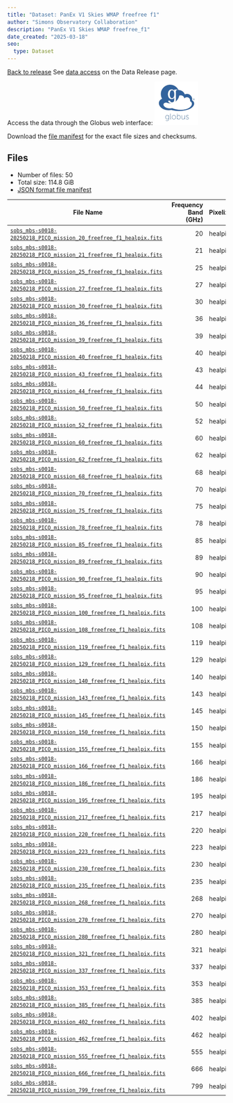 ```yaml
---
title: "Dataset: PanEx V1 Skies WMAP freefree f1"
author: "Simons Observatory Collaboration"
description: "PanEx V1 Skies WMAP freefree_f1"
date_created: "2025-03-18"
seo:
  type: Dataset
---
```


[Back to release](./panexv1-compsep.html#datasets)
See [data access](./panexv1-compsep.html#data-access) on the Data Release page.

Access the data through the Globus web interface: [![Download via Globus](images/globus-logo.png)](https://app.globus.org/file-manager?origin_id=53b2a147-ae9d-4bbf-9d18-3b46d133d4bb&origin_path=%2Fpanexp_v1_compsep%2Ffreefree_f1%2F)

Download the [file manifest](https://g-0a470a.6b7bd8.0ec8.data.globus.org/panexp_v1_compsep/freefree_f1/manifest.json) for the exact file sizes and checksums.

## Files

- Number of files: 50
- Total size: 114.8 GiB
- [JSON format file manifest](https://g-0a470a.6b7bd8.0ec8.data.globus.org/panexp_v1_compsep/freefree_f1/manifest.json)

|                                                                                                      File Name                                                                                                      | Frequency Band (GHz) | Pixelization |  Size   |
| ------------------------------------------------------------------------------------------------------------------------------------------------------------------------------------------------------------------- | -------------------: | ------------ | ------- |
| [`sobs_mbs-s0018-20250218_PICO_mission_20_freefree_f1_healpix.fits`](https://g-0a470a.6b7bd8.0ec8.data.globus.org/panexp_v1_compsep/freefree_f1/sobs_mbs-s0018-20250218_PICO_mission_20_freefree_f1_healpix.fits)   |                   20 | healpix      | 2.3 GiB |
| [`sobs_mbs-s0018-20250218_PICO_mission_21_freefree_f1_healpix.fits`](https://g-0a470a.6b7bd8.0ec8.data.globus.org/panexp_v1_compsep/freefree_f1/sobs_mbs-s0018-20250218_PICO_mission_21_freefree_f1_healpix.fits)   |                   21 | healpix      | 2.3 GiB |
| [`sobs_mbs-s0018-20250218_PICO_mission_25_freefree_f1_healpix.fits`](https://g-0a470a.6b7bd8.0ec8.data.globus.org/panexp_v1_compsep/freefree_f1/sobs_mbs-s0018-20250218_PICO_mission_25_freefree_f1_healpix.fits)   |                   25 | healpix      | 2.3 GiB |
| [`sobs_mbs-s0018-20250218_PICO_mission_27_freefree_f1_healpix.fits`](https://g-0a470a.6b7bd8.0ec8.data.globus.org/panexp_v1_compsep/freefree_f1/sobs_mbs-s0018-20250218_PICO_mission_27_freefree_f1_healpix.fits)   |                   27 | healpix      | 2.3 GiB |
| [`sobs_mbs-s0018-20250218_PICO_mission_30_freefree_f1_healpix.fits`](https://g-0a470a.6b7bd8.0ec8.data.globus.org/panexp_v1_compsep/freefree_f1/sobs_mbs-s0018-20250218_PICO_mission_30_freefree_f1_healpix.fits)   |                   30 | healpix      | 2.3 GiB |
| [`sobs_mbs-s0018-20250218_PICO_mission_36_freefree_f1_healpix.fits`](https://g-0a470a.6b7bd8.0ec8.data.globus.org/panexp_v1_compsep/freefree_f1/sobs_mbs-s0018-20250218_PICO_mission_36_freefree_f1_healpix.fits)   |                   36 | healpix      | 2.3 GiB |
| [`sobs_mbs-s0018-20250218_PICO_mission_39_freefree_f1_healpix.fits`](https://g-0a470a.6b7bd8.0ec8.data.globus.org/panexp_v1_compsep/freefree_f1/sobs_mbs-s0018-20250218_PICO_mission_39_freefree_f1_healpix.fits)   |                   39 | healpix      | 2.3 GiB |
| [`sobs_mbs-s0018-20250218_PICO_mission_40_freefree_f1_healpix.fits`](https://g-0a470a.6b7bd8.0ec8.data.globus.org/panexp_v1_compsep/freefree_f1/sobs_mbs-s0018-20250218_PICO_mission_40_freefree_f1_healpix.fits)   |                   40 | healpix      | 2.3 GiB |
| [`sobs_mbs-s0018-20250218_PICO_mission_43_freefree_f1_healpix.fits`](https://g-0a470a.6b7bd8.0ec8.data.globus.org/panexp_v1_compsep/freefree_f1/sobs_mbs-s0018-20250218_PICO_mission_43_freefree_f1_healpix.fits)   |                   43 | healpix      | 2.3 GiB |
| [`sobs_mbs-s0018-20250218_PICO_mission_44_freefree_f1_healpix.fits`](https://g-0a470a.6b7bd8.0ec8.data.globus.org/panexp_v1_compsep/freefree_f1/sobs_mbs-s0018-20250218_PICO_mission_44_freefree_f1_healpix.fits)   |                   44 | healpix      | 2.3 GiB |
| [`sobs_mbs-s0018-20250218_PICO_mission_50_freefree_f1_healpix.fits`](https://g-0a470a.6b7bd8.0ec8.data.globus.org/panexp_v1_compsep/freefree_f1/sobs_mbs-s0018-20250218_PICO_mission_50_freefree_f1_healpix.fits)   |                   50 | healpix      | 2.3 GiB |
| [`sobs_mbs-s0018-20250218_PICO_mission_52_freefree_f1_healpix.fits`](https://g-0a470a.6b7bd8.0ec8.data.globus.org/panexp_v1_compsep/freefree_f1/sobs_mbs-s0018-20250218_PICO_mission_52_freefree_f1_healpix.fits)   |                   52 | healpix      | 2.3 GiB |
| [`sobs_mbs-s0018-20250218_PICO_mission_60_freefree_f1_healpix.fits`](https://g-0a470a.6b7bd8.0ec8.data.globus.org/panexp_v1_compsep/freefree_f1/sobs_mbs-s0018-20250218_PICO_mission_60_freefree_f1_healpix.fits)   |                   60 | healpix      | 2.3 GiB |
| [`sobs_mbs-s0018-20250218_PICO_mission_62_freefree_f1_healpix.fits`](https://g-0a470a.6b7bd8.0ec8.data.globus.org/panexp_v1_compsep/freefree_f1/sobs_mbs-s0018-20250218_PICO_mission_62_freefree_f1_healpix.fits)   |                   62 | healpix      | 2.3 GiB |
| [`sobs_mbs-s0018-20250218_PICO_mission_68_freefree_f1_healpix.fits`](https://g-0a470a.6b7bd8.0ec8.data.globus.org/panexp_v1_compsep/freefree_f1/sobs_mbs-s0018-20250218_PICO_mission_68_freefree_f1_healpix.fits)   |                   68 | healpix      | 2.3 GiB |
| [`sobs_mbs-s0018-20250218_PICO_mission_70_freefree_f1_healpix.fits`](https://g-0a470a.6b7bd8.0ec8.data.globus.org/panexp_v1_compsep/freefree_f1/sobs_mbs-s0018-20250218_PICO_mission_70_freefree_f1_healpix.fits)   |                   70 | healpix      | 2.3 GiB |
| [`sobs_mbs-s0018-20250218_PICO_mission_75_freefree_f1_healpix.fits`](https://g-0a470a.6b7bd8.0ec8.data.globus.org/panexp_v1_compsep/freefree_f1/sobs_mbs-s0018-20250218_PICO_mission_75_freefree_f1_healpix.fits)   |                   75 | healpix      | 2.3 GiB |
| [`sobs_mbs-s0018-20250218_PICO_mission_78_freefree_f1_healpix.fits`](https://g-0a470a.6b7bd8.0ec8.data.globus.org/panexp_v1_compsep/freefree_f1/sobs_mbs-s0018-20250218_PICO_mission_78_freefree_f1_healpix.fits)   |                   78 | healpix      | 2.3 GiB |
| [`sobs_mbs-s0018-20250218_PICO_mission_85_freefree_f1_healpix.fits`](https://g-0a470a.6b7bd8.0ec8.data.globus.org/panexp_v1_compsep/freefree_f1/sobs_mbs-s0018-20250218_PICO_mission_85_freefree_f1_healpix.fits)   |                   85 | healpix      | 2.3 GiB |
| [`sobs_mbs-s0018-20250218_PICO_mission_89_freefree_f1_healpix.fits`](https://g-0a470a.6b7bd8.0ec8.data.globus.org/panexp_v1_compsep/freefree_f1/sobs_mbs-s0018-20250218_PICO_mission_89_freefree_f1_healpix.fits)   |                   89 | healpix      | 2.3 GiB |
| [`sobs_mbs-s0018-20250218_PICO_mission_90_freefree_f1_healpix.fits`](https://g-0a470a.6b7bd8.0ec8.data.globus.org/panexp_v1_compsep/freefree_f1/sobs_mbs-s0018-20250218_PICO_mission_90_freefree_f1_healpix.fits)   |                   90 | healpix      | 2.3 GiB |
| [`sobs_mbs-s0018-20250218_PICO_mission_95_freefree_f1_healpix.fits`](https://g-0a470a.6b7bd8.0ec8.data.globus.org/panexp_v1_compsep/freefree_f1/sobs_mbs-s0018-20250218_PICO_mission_95_freefree_f1_healpix.fits)   |                   95 | healpix      | 2.3 GiB |
| [`sobs_mbs-s0018-20250218_PICO_mission_100_freefree_f1_healpix.fits`](https://g-0a470a.6b7bd8.0ec8.data.globus.org/panexp_v1_compsep/freefree_f1/sobs_mbs-s0018-20250218_PICO_mission_100_freefree_f1_healpix.fits) |                  100 | healpix      | 2.3 GiB |
| [`sobs_mbs-s0018-20250218_PICO_mission_108_freefree_f1_healpix.fits`](https://g-0a470a.6b7bd8.0ec8.data.globus.org/panexp_v1_compsep/freefree_f1/sobs_mbs-s0018-20250218_PICO_mission_108_freefree_f1_healpix.fits) |                  108 | healpix      | 2.3 GiB |
| [`sobs_mbs-s0018-20250218_PICO_mission_119_freefree_f1_healpix.fits`](https://g-0a470a.6b7bd8.0ec8.data.globus.org/panexp_v1_compsep/freefree_f1/sobs_mbs-s0018-20250218_PICO_mission_119_freefree_f1_healpix.fits) |                  119 | healpix      | 2.3 GiB |
| [`sobs_mbs-s0018-20250218_PICO_mission_129_freefree_f1_healpix.fits`](https://g-0a470a.6b7bd8.0ec8.data.globus.org/panexp_v1_compsep/freefree_f1/sobs_mbs-s0018-20250218_PICO_mission_129_freefree_f1_healpix.fits) |                  129 | healpix      | 2.3 GiB |
| [`sobs_mbs-s0018-20250218_PICO_mission_140_freefree_f1_healpix.fits`](https://g-0a470a.6b7bd8.0ec8.data.globus.org/panexp_v1_compsep/freefree_f1/sobs_mbs-s0018-20250218_PICO_mission_140_freefree_f1_healpix.fits) |                  140 | healpix      | 2.3 GiB |
| [`sobs_mbs-s0018-20250218_PICO_mission_143_freefree_f1_healpix.fits`](https://g-0a470a.6b7bd8.0ec8.data.globus.org/panexp_v1_compsep/freefree_f1/sobs_mbs-s0018-20250218_PICO_mission_143_freefree_f1_healpix.fits) |                  143 | healpix      | 2.3 GiB |
| [`sobs_mbs-s0018-20250218_PICO_mission_145_freefree_f1_healpix.fits`](https://g-0a470a.6b7bd8.0ec8.data.globus.org/panexp_v1_compsep/freefree_f1/sobs_mbs-s0018-20250218_PICO_mission_145_freefree_f1_healpix.fits) |                  145 | healpix      | 2.3 GiB |
| [`sobs_mbs-s0018-20250218_PICO_mission_150_freefree_f1_healpix.fits`](https://g-0a470a.6b7bd8.0ec8.data.globus.org/panexp_v1_compsep/freefree_f1/sobs_mbs-s0018-20250218_PICO_mission_150_freefree_f1_healpix.fits) |                  150 | healpix      | 2.3 GiB |
| [`sobs_mbs-s0018-20250218_PICO_mission_155_freefree_f1_healpix.fits`](https://g-0a470a.6b7bd8.0ec8.data.globus.org/panexp_v1_compsep/freefree_f1/sobs_mbs-s0018-20250218_PICO_mission_155_freefree_f1_healpix.fits) |                  155 | healpix      | 2.3 GiB |
| [`sobs_mbs-s0018-20250218_PICO_mission_166_freefree_f1_healpix.fits`](https://g-0a470a.6b7bd8.0ec8.data.globus.org/panexp_v1_compsep/freefree_f1/sobs_mbs-s0018-20250218_PICO_mission_166_freefree_f1_healpix.fits) |                  166 | healpix      | 2.3 GiB |
| [`sobs_mbs-s0018-20250218_PICO_mission_186_freefree_f1_healpix.fits`](https://g-0a470a.6b7bd8.0ec8.data.globus.org/panexp_v1_compsep/freefree_f1/sobs_mbs-s0018-20250218_PICO_mission_186_freefree_f1_healpix.fits) |                  186 | healpix      | 2.3 GiB |
| [`sobs_mbs-s0018-20250218_PICO_mission_195_freefree_f1_healpix.fits`](https://g-0a470a.6b7bd8.0ec8.data.globus.org/panexp_v1_compsep/freefree_f1/sobs_mbs-s0018-20250218_PICO_mission_195_freefree_f1_healpix.fits) |                  195 | healpix      | 2.3 GiB |
| [`sobs_mbs-s0018-20250218_PICO_mission_217_freefree_f1_healpix.fits`](https://g-0a470a.6b7bd8.0ec8.data.globus.org/panexp_v1_compsep/freefree_f1/sobs_mbs-s0018-20250218_PICO_mission_217_freefree_f1_healpix.fits) |                  217 | healpix      | 2.3 GiB |
| [`sobs_mbs-s0018-20250218_PICO_mission_220_freefree_f1_healpix.fits`](https://g-0a470a.6b7bd8.0ec8.data.globus.org/panexp_v1_compsep/freefree_f1/sobs_mbs-s0018-20250218_PICO_mission_220_freefree_f1_healpix.fits) |                  220 | healpix      | 2.3 GiB |
| [`sobs_mbs-s0018-20250218_PICO_mission_223_freefree_f1_healpix.fits`](https://g-0a470a.6b7bd8.0ec8.data.globus.org/panexp_v1_compsep/freefree_f1/sobs_mbs-s0018-20250218_PICO_mission_223_freefree_f1_healpix.fits) |                  223 | healpix      | 2.3 GiB |
| [`sobs_mbs-s0018-20250218_PICO_mission_230_freefree_f1_healpix.fits`](https://g-0a470a.6b7bd8.0ec8.data.globus.org/panexp_v1_compsep/freefree_f1/sobs_mbs-s0018-20250218_PICO_mission_230_freefree_f1_healpix.fits) |                  230 | healpix      | 2.3 GiB |
| [`sobs_mbs-s0018-20250218_PICO_mission_235_freefree_f1_healpix.fits`](https://g-0a470a.6b7bd8.0ec8.data.globus.org/panexp_v1_compsep/freefree_f1/sobs_mbs-s0018-20250218_PICO_mission_235_freefree_f1_healpix.fits) |                  235 | healpix      | 2.3 GiB |
| [`sobs_mbs-s0018-20250218_PICO_mission_268_freefree_f1_healpix.fits`](https://g-0a470a.6b7bd8.0ec8.data.globus.org/panexp_v1_compsep/freefree_f1/sobs_mbs-s0018-20250218_PICO_mission_268_freefree_f1_healpix.fits) |                  268 | healpix      | 2.3 GiB |
| [`sobs_mbs-s0018-20250218_PICO_mission_270_freefree_f1_healpix.fits`](https://g-0a470a.6b7bd8.0ec8.data.globus.org/panexp_v1_compsep/freefree_f1/sobs_mbs-s0018-20250218_PICO_mission_270_freefree_f1_healpix.fits) |                  270 | healpix      | 2.3 GiB |
| [`sobs_mbs-s0018-20250218_PICO_mission_280_freefree_f1_healpix.fits`](https://g-0a470a.6b7bd8.0ec8.data.globus.org/panexp_v1_compsep/freefree_f1/sobs_mbs-s0018-20250218_PICO_mission_280_freefree_f1_healpix.fits) |                  280 | healpix      | 2.3 GiB |
| [`sobs_mbs-s0018-20250218_PICO_mission_321_freefree_f1_healpix.fits`](https://g-0a470a.6b7bd8.0ec8.data.globus.org/panexp_v1_compsep/freefree_f1/sobs_mbs-s0018-20250218_PICO_mission_321_freefree_f1_healpix.fits) |                  321 | healpix      | 2.3 GiB |
| [`sobs_mbs-s0018-20250218_PICO_mission_337_freefree_f1_healpix.fits`](https://g-0a470a.6b7bd8.0ec8.data.globus.org/panexp_v1_compsep/freefree_f1/sobs_mbs-s0018-20250218_PICO_mission_337_freefree_f1_healpix.fits) |                  337 | healpix      | 2.3 GiB |
| [`sobs_mbs-s0018-20250218_PICO_mission_353_freefree_f1_healpix.fits`](https://g-0a470a.6b7bd8.0ec8.data.globus.org/panexp_v1_compsep/freefree_f1/sobs_mbs-s0018-20250218_PICO_mission_353_freefree_f1_healpix.fits) |                  353 | healpix      | 2.3 GiB |
| [`sobs_mbs-s0018-20250218_PICO_mission_385_freefree_f1_healpix.fits`](https://g-0a470a.6b7bd8.0ec8.data.globus.org/panexp_v1_compsep/freefree_f1/sobs_mbs-s0018-20250218_PICO_mission_385_freefree_f1_healpix.fits) |                  385 | healpix      | 2.3 GiB |
| [`sobs_mbs-s0018-20250218_PICO_mission_402_freefree_f1_healpix.fits`](https://g-0a470a.6b7bd8.0ec8.data.globus.org/panexp_v1_compsep/freefree_f1/sobs_mbs-s0018-20250218_PICO_mission_402_freefree_f1_healpix.fits) |                  402 | healpix      | 2.3 GiB |
| [`sobs_mbs-s0018-20250218_PICO_mission_462_freefree_f1_healpix.fits`](https://g-0a470a.6b7bd8.0ec8.data.globus.org/panexp_v1_compsep/freefree_f1/sobs_mbs-s0018-20250218_PICO_mission_462_freefree_f1_healpix.fits) |                  462 | healpix      | 2.3 GiB |
| [`sobs_mbs-s0018-20250218_PICO_mission_555_freefree_f1_healpix.fits`](https://g-0a470a.6b7bd8.0ec8.data.globus.org/panexp_v1_compsep/freefree_f1/sobs_mbs-s0018-20250218_PICO_mission_555_freefree_f1_healpix.fits) |                  555 | healpix      | 2.3 GiB |
| [`sobs_mbs-s0018-20250218_PICO_mission_666_freefree_f1_healpix.fits`](https://g-0a470a.6b7bd8.0ec8.data.globus.org/panexp_v1_compsep/freefree_f1/sobs_mbs-s0018-20250218_PICO_mission_666_freefree_f1_healpix.fits) |                  666 | healpix      | 2.3 GiB |
| [`sobs_mbs-s0018-20250218_PICO_mission_799_freefree_f1_healpix.fits`](https://g-0a470a.6b7bd8.0ec8.data.globus.org/panexp_v1_compsep/freefree_f1/sobs_mbs-s0018-20250218_PICO_mission_799_freefree_f1_healpix.fits) |                  799 | healpix      | 2.3 GiB |
